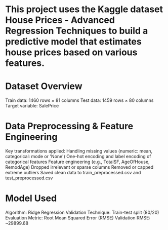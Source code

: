 # This project uses the Kaggle dataset House Prices - Advanced Regression Techniques to build a predictive model that estimates house prices based on various features.

# Dataset Overview
Train data: 1460 rows × 81 columns
Test data: 1459 rows × 80 columns
Target variable: SalePrice

# Data Preprocessing & Feature Engineering
Key transformations applied:
Handling missing values (numeric: mean, categorical: mode or 'None')
One-hot encoding and label encoding of categorical features
Feature engineering (e.g., TotalSF, AgeOfHouse, RemodAge)
Dropped irrelevant or sparse columns
Removed or capped extreme outliers
Saved clean data to train_preprocessed.csv and test_preprocessed.csv

# Model Used
Algorithm: Ridge Regression
Validation Technique: Train-test split (80/20)
Evaluation Metric: Root Mean Squared Error (RMSE)
Validation RMSE: ~29899.68
